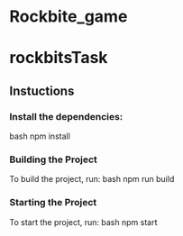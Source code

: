 # Rockbite_game

# rockbitsTask 
## Instuctions 
 
### Install the dependencies: 
bash 
    npm install  
 
### Building the Project 
 
To build the project, run: 
bash 
npm run build  
### Starting  the Project 
 
To start the project, run: 
bash 
npm start